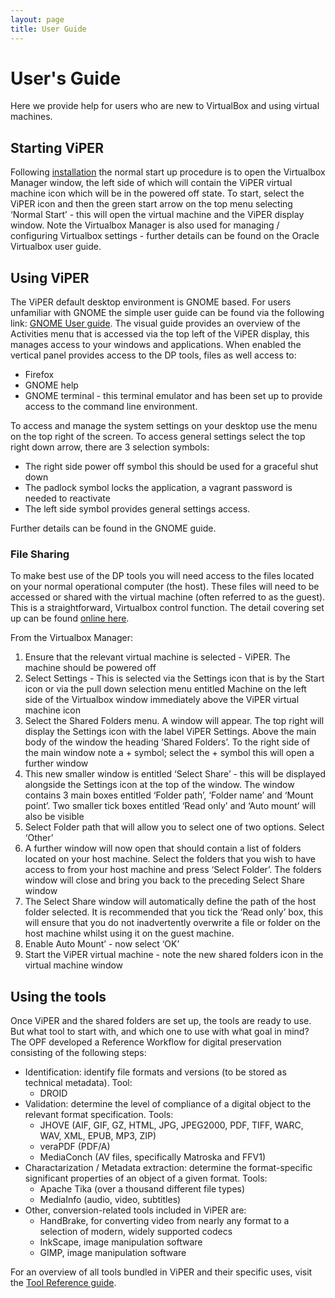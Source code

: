 ```yaml
---
layout: page
title: User Guide
---
```

# User's Guide

Here we provide help for users who are new to VirtualBox and using virtual machines.

## Starting ViPER

Following [installation](/setup) the normal start up procedure is to open the Virtualbox Manager window, the left side of which will contain the ViPER virtual machine icon which will be in the powered off state.
To start, select the ViPER icon and then the green start arrow on the top menu selecting ‘Normal Start’ - this will open the virtual machine and the ViPER display window.
Note the Virtualbox Manager is also used for managing / configuring Virtualbox settings  - further details can be found on the Oracle Virtualbox user guide.

## Using ViPER

The ViPER default desktop environment is GNOME based. For users unfamiliar with GNOME the simple user guide can be found via the following link: [GNOME User guide]( https://help.gnome.org/users/gnome-help/stable/shell-introduction.html.en). The visual guide provides an overview of the Activities menu that is accessed via the top left of the ViPER display, this manages access to your windows and applications. When enabled the vertical panel provides access to the DP tools, files as well access to:

- Firefox
- GNOME help
- GNOME terminal - this  terminal emulator and has been set up to provide access to the command line environment.

To access and manage the system settings on your desktop use the menu on the top right of the screen. To access general settings select the top right down arrow, there are 3 selection symbols:

- The right side power off symbol this should be used for a graceful shut down
- The padlock symbol locks the application, a vagrant password is needed to reactivate
- The left side symbol provides general settings access.

Further details can be found in the GNOME guide.

### File Sharing

To make best use of the DP tools you will need access to the files located on your normal operational computer (the host). These files will need to be accessed or shared with the  virtual machine (often referred to as the guest). This is a straightforward, Virtualbox control function. The detail covering set up can be found [online here](https://www.virtualbox.org/manual/ch04.html#sharedfolders).

From the Virtualbox Manager:

1. Ensure that the relevant virtual machine is selected - ViPER. The machine should be powered off
2. Select Settings - This is selected via the Settings icon that is by the Start icon or via the pull down selection menu entitled Machine on the left side of the Virtualbox window immediately above the ViPER virtual machine icon
3. Select the Shared Folders menu. A window will appear. The top right will display the Settings icon with the label ViPER Settings. Above the main body of the window the heading ‘Shared Folders’. To the right side of the main window note a + symbol; select the + symbol this will open a further window
4. This new smaller window is entitled ‘Select Share’ - this will be displayed alongside the Settings icon at the top of the window. The window contains 3 main boxes entitled ‘Folder path’, ‘Folder name’ and ‘Mount point’. Two smaller tick boxes entitled ‘Read only’ and ‘Auto mount’ will also be visible
5. Select Folder path that will allow you to select one of two options. Select ‘Other’
6. A further window will now open that should contain a list of folders located on your host machine. Select the folders that you wish to have access to from your host machine and press ‘Select Folder’. The folders window will close and bring you back to the preceding Select Share window
7. The Select Share window will automatically define the path of the host folder selected. It is recommended that you tick the ‘Read only’ box, this will ensure that you do not inadvertently overwrite a file or folder on the host machine whilst using it on the guest machine.
8. Enable Auto Mount’ - now select ‘OK’
9. Start the ViPER virtual machine - note the new shared folders icon in the virtual machine window

## Using the tools

Once ViPER and the shared folders are set up, the tools are ready to use. But what tool to start with, and which one to use with what goal in mind? The OPF developed a Reference Workflow for digital preservation consisting of the following steps:

- Identification: identify file formats and versions (to be stored as technical metadata). Tool:
  - DROID
- Validation: determine the level of compliance of a digital object to the relevant format specification. Tools:
  - JHOVE (AIF, GIF, GZ, HTML, JPG, JPEG2000, PDF, TIFF, WARC, WAV, XML, EPUB, MP3, ZIP)
  - veraPDF (PDF/A)
  - MediaConch (AV files, specifically Matroska and FFV1)
- Charactarization /  Metadata extraction: determine the format-specific significant properties of an object of a given format. Tools:
  - Apache Tika (over a thousand different file types)
  - MediaInfo (audio, video, subtitles)
- Other, conversion-related tools included in ViPER are:
  - HandBrake, for converting video from nearly any format to a selection of modern, widely supported codecs
  - InkScape, image manipulation software
  - GIMP, image manipulation software

For an overview of all tools bundled in ViPER and their specific uses, visit the [Tool Reference guide](../tools/).
